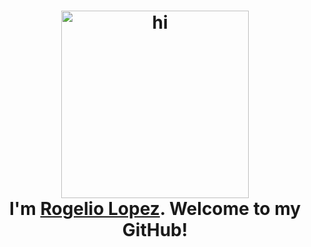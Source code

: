 <h1 align="center"><img src="https://media.giphy.com/media/26xBukhJ0i8KXADYc/giphy.gif" alt = "hi" height="300px"> <br >I'm <a href="https://www.linkedin.com/in/rogelio-j-lopez/">Rogelio Lopez</a>. Welcome to my GitHub!</h1>
<!--
**rogelio-lopez/rogelio-lopez** is a ✨ _special_ ✨ repository because its `README.md` (this file) appears on your GitHub profile.

Here are some ideas to get you started:

- 🔭 I’m currently working on ...
- 🌱 I’m currently learning ...
- 👯 I’m looking to collaborate on ...
- 🤔 I’m looking for help with ...
- 💬 Ask me about ...
- 📫 How to reach me: ...
- 😄 Pronouns: ...
- ⚡ Fun fact: ...
-->

<br>

<h2>
Get in touch!<img src="https://media.giphy.com/media/mGo8dkPOF6GLm/giphy.gif" height="32px">
</h2>
<!--
| [<img src="https://github.com/tusharnankani/tusharnankani/blob/master/Assets/Linkedin.svg" alt="Linkedin Logo" width="32">](https://in.linkedin.com/in/tusharnankani) | [<img src="https://cdn.svgporn.com/logos/medium.svg" alt="Medium Logo" width="30">](https://medium.com/@tusharnankani) | [<img src="https://github.com/tusharnankani/tusharnankani/blob/master/Assets/Instagram.svg" alt="instagram logo" width="32">](https://www.instagram.com/tusharnankanii/)| [<img src="https://cdn.svgporn.com/logos/github-icon.svg" alt="Github logo" width="34">](https://github.com/tusharnankani) | [<img src="https://github.com/tusharnankani/tusharnankani/blob/master/Assets/HackerRank.svg" alt="HackerRank Logo" width="30">](https://www.hackerrank.com/tusharnankani) | [<img src="https://github.com/tusharnankani/tusharnankani/blob/master/Assets/Gmail.svg" alt="Gmail logo" height="32">](mailto:tusharnankani3@gmail.com)
|:---:|:---:|:---:|:---:|:---:|:---:|
-->
<br>
<br>

